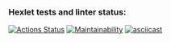 ### Hexlet tests and linter status:

[![Actions Status](https://github.com/TanyaAl/fullstack-javascript-project-44/actions/workflows/hexlet-check.yml/badge.svg)](https://github.com/TanyaAl/fullstack-javascript-project-44/actions)
[![Maintainability](https://api.codeclimate.com/v1/badges/680b09cf3f495a3295af/maintainability)](https://codeclimate.com/github/TanyaAl/fullstack-javascript-project-44/maintainability)
[![asciicast](https://asciinema.org/a/3DbqGrgYiF771Fy6WELFSS7sF.svg)](https://asciinema.org/a/3DbqGrgYiF771Fy6WELFSS7sF)
